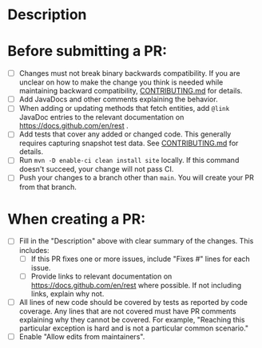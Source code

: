# Description

<!-- Describe your change here -->

# Before submitting a PR:

- [ ] Changes must not break binary backwards compatibility. If you are unclear on how to make the change you think is needed while maintaining backward compatibility, [CONTRIBUTING.md](CONTRIBUTING.md) for details.
- [ ] Add JavaDocs and other comments explaining the behavior. 
- [ ] When adding or updating methods that fetch entities, add `@link` JavaDoc entries to the relevant documentation on https://docs.github.com/en/rest . 
- [ ] Add tests that cover any added or changed code. This generally requires capturing snapshot test data. See [CONTRIBUTING.md](CONTRIBUTING.md) for details.
- [ ] Run `mvn -D enable-ci clean install site` locally. If this command doesn't succeed, your change will not pass CI.
- [ ] Push your changes to a branch other than `main`. You will create your PR from that branch.

# When creating a PR: 

- [ ] Fill in the "Description" above with clear summary of the changes. This includes:
  - [ ] If this PR fixes one or more issues, include "Fixes #<issue number>" lines for each issue. 
  - [ ] Provide links to relevant documentation on https://docs.github.com/en/rest where possible. If not including links, explain why not.
- [ ] All lines of new code should be covered by tests as reported by code coverage. Any lines that are not covered must have PR comments explaining why they cannot be covered. For example, "Reaching this particular exception is hard and is not a particular common scenario."
- [ ] Enable "Allow edits from maintainers".
